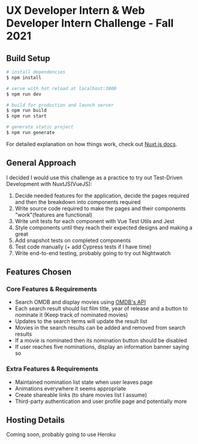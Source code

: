 # UX Developer Intern & Web Developer Intern Challenge - Fall 2021

## Build Setup

```bash
# install dependencies
$ npm install

# serve with hot reload at localhost:3000
$ npm run dev

# build for production and launch server
$ npm run build
$ npm run start

# generate static project
$ npm run generate
```

For detailed explanation on how things work, check out [Nuxt.js docs](https://nuxtjs.org).


## General Approach

I decided I would use this challenge as a practice to try out Test-Driven Development with NuxtJS(VueJS):

1. Decide needed features for the application, decide the pages required and then the breakdown into components required
2. Write source code required to make the pages and their components "work"(features are functional)
3. Write unit tests for each component with Vue Test Utils and Jest
4. Style components until they reach their expected designs and making a great 
5. Add snapshot tests on completed components
6. Test code manually (+ add Cypress tests if I have time)
7. Write end-to-end testing, probably going to try out Nightwatch


## Features Chosen

### Core Features & Requirements
* Search OMDB and display movies using [OMDB's API](http://www.omdbapi.com/apikey.aspx) 
* Each search result should list film title, year of release and a button to nominate it (Keep track of nominated movies) 
* Updates to the search terms will update the result list  
* Movies in the search results can be added and removed from search results  
* If a movie is nominated then its nomination button should be disabled
* If user reaches five nominations, display an information banner saying so

### Extra Features & Requirements
* Maintained nomination list state when user leaves page
* Animations everywhere it seems appropriate
* Create shareable links (to share movies list I assume)
* Third-party authentication and user profile page
and potentially more


## Hosting Details

Coming soon, probably going to use Heroku

